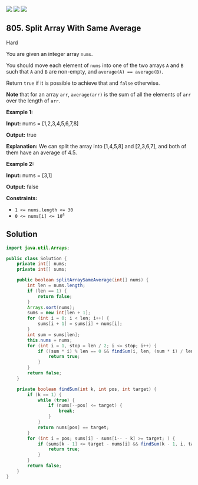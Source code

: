 [![](https://img.shields.io/github/stars/javadev/LeetCode-in-Java?label=Stars&style=flat-square)](https://github.com/javadev/LeetCode-in-Java)
[![](https://img.shields.io/github/forks/javadev/LeetCode-in-Java?label=Fork%20me%20on%20GitHub%20&style=flat-square)](https://github.com/javadev/LeetCode-in-Java/fork)
[![](https://img.shields.io/badge/-LeetCode%20in%20Kotlin-blue?style=flat-square)](https://github.com/javadev/LeetCode-in-Kotlin)

## 805\. Split Array With Same Average

Hard

You are given an integer array `nums`.

You should move each element of `nums` into one of the two arrays `A` and `B` such that `A` and `B` are non-empty, and `average(A) == average(B)`.

Return `true` if it is possible to achieve that and `false` otherwise.

**Note** that for an array `arr`, `average(arr)` is the sum of all the elements of `arr` over the length of `arr`.

**Example 1:**

**Input:** nums = [1,2,3,4,5,6,7,8]

**Output:** true

**Explanation:** We can split the array into [1,4,5,8] and [2,3,6,7], and both of them have an average of 4.5.

**Example 2:**

**Input:** nums = [3,1]

**Output:** false

**Constraints:**

*   `1 <= nums.length <= 30`
*   <code>0 <= nums[i] <= 10<sup>4</sup></code>

## Solution

```java
import java.util.Arrays;

public class Solution {
    private int[] nums;
    private int[] sums;

    public boolean splitArraySameAverage(int[] nums) {
        int len = nums.length;
        if (len == 1) {
            return false;
        }
        Arrays.sort(nums);
        sums = new int[len + 1];
        for (int i = 0; i < len; i++) {
            sums[i + 1] = sums[i] + nums[i];
        }
        int sum = sums[len];
        this.nums = nums;
        for (int i = 1, stop = len / 2; i <= stop; i++) {
            if ((sum * i) % len == 0 && findSum(i, len, (sum * i) / len)) {
                return true;
            }
        }
        return false;
    }

    private boolean findSum(int k, int pos, int target) {
        if (k == 1) {
            while (true) {
                if (nums[--pos] <= target) {
                    break;
                }
            }
            return nums[pos] == target;
        }
        for (int i = pos; sums[i] - sums[i-- - k] >= target; ) {
            if (sums[k - 1] <= target - nums[i] && findSum(k - 1, i, target - nums[i])) {
                return true;
            }
        }
        return false;
    }
}
```